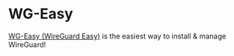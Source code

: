 # WG-Easy

[WG-Easy (WireGuard Easy)](https://github.com/WeeJeWel/wg-easy) is the easiest way to install & manage WireGuard!
